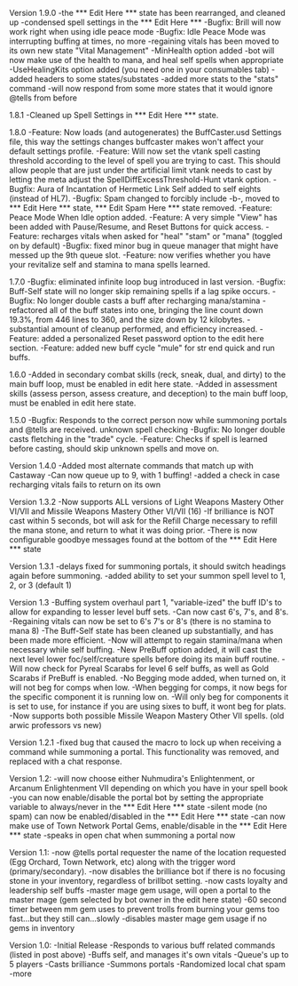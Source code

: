 Version 1.9.0
-the *** Edit Here *** state has been rearranged, and cleaned up
-condensed spell settings in the *** Edit Here ***
-Bugfix: Brill will now work right when using idle peace mode
-Bugfix: Idle Peace Mode was interrupting buffing at times, no more
-regaining vitals has been moved to its own new state "Vital Management"
-MinHealth option added
-bot will now make use of the health to mana, and heal self spells when appropriate
-UseHealingKits option added (you need one in your consumables tab)
-added headers to some states/substates
-added more stats to the "stats" command
-will now respond from some more states that it would ignore @tells from before

1.8.1
-Cleaned up Spell Settings in *** Edit Here *** state.

1.8.0
-Feature: Now loads (and autogenerates) the BuffCaster.usd Settings file, this way the settings changes buffcaster makes won't affect your default settings profile.
-Feature: Will now set the vtank spell casting threshold according to the level of spell you are trying to cast. This should allow people that are just under the artificial limit vtank needs to cast by letting the meta adjust the SpellDiffExcessThreshold-Hunt vtank option.
-Bugfix: Aura of Incantation of Hermetic Link Self added to self eights (instead of HL7).
-Bugfix: Spam changed to forcibly include -b-, moved to *** Edit Here *** state, *** Edit Spam Here *** state removed.
-Feature: Peace Mode When Idle option added.
-Feature: A very simple "View" has been added with Pause/Resume, and Reset Buttons for quick access.
-Feature: recharges vitals when asked for "heal" "stam" or "mana" (toggled on by default)
-Bugfix: fixed minor bug in queue manager that might have messed up the 9th queue slot.
-Feature: now verifies whether you have your revitalize self and stamina to mana spells learned.

1.7.0
-Bugfix: eliminated infinite loop bug introduced in last version.
-Bugfix: Buff-Self state will no longer skip remaining spells if a lag spike occurs.
-Bugfix: No longer double casts a buff after recharging mana/stamina
-refactored all of the buff states into one, bringing the line count down 19.3%, from 446 lines to 360, and the size down by 12 kilobytes.
-substantial amount of cleanup performed, and efficiency increased.
-Feature: added a personalized Reset password option to the edit here section.
-Feature: added new buff cycle "mule" for str end quick and run buffs.

1.6.0
-Added in secondary combat skills (reck, sneak, dual, and dirty) to the main buff loop, must be enabled in edit here state.
-Added in assessment skills (assess person, assess creature, and deception) to the main buff loop, must be enabled in edit here state.

1.5.0
-Bugfix: Responds to the correct person now while summoning portals and @tells are received.
unknown spell checking
-Bugfix: No longer double casts fletching in the "trade" cycle.
-Feature: Checks if spell is learned before casting, should skip unknown spells and move on.

Version 1.4.0
-Added most alternate commands that match up with Castaway
-Can now queue up to 9, with 1 buffing!
-added a check in case recharging vitals fails to return on its own

Version 1.3.2
-Now supports ALL versions of Light Weapons Mastery Other VI/VII and Missile Weapons Mastery Other VI/VII (16)
-If brilliance is NOT cast within 5 seconds, bot will ask for the Refill Charge necessary to refill the mana stone, and return to what it was doing prior.
-There is now configurable goodbye messages found at the bottom of the *** Edit Here *** state

Version 1.3.1
-delays fixed for summoning portals, it should switch headings again before summoning.
-added ability to set your summon spell level to 1, 2, or 3 (default 1)

Version 1.3
-Buffing system overhaul part 1, "variable-ized" the buff ID's to allow for expanding to lesser level buff sets.
-Can now cast 6's, 7's, and 8's.
-Regaining vitals can now be set to 6's 7's or 8's (there is no stamina to mana 8)
-The Buff-Self state has been cleaned up substantially, and has been made more efficient.
-Now will attempt to regain stamina/mana when necessary while self buffing.
-New PreBuff option added, it will cast the next level lower foc/self/creature spells before doing its main buff routine.
-Will now check for Pyreal Scarabs for level 6 self buffs, as well as Gold Scarabs if PreBuff is enabled.
-No Begging mode added, when turned on, it will not beg for comps when low.
-When begging for comps, it now begs for the specific component it is running low on.
-Will only beg for components it is set to use, for instance if you are using sixes to buff, it wont beg for plats.
-Now supports both possible Missile Weapon Mastery Other VII spells. (old arwic professors vs new)

Version 1.2.1
-fixed bug that caused the macro to lock up when receiving a command while summoning a portal. This functionality was removed, and replaced with a chat response.

Version 1.2:
-will now choose either Nuhmudira's Enlightenment, or Arcanum Enlightenment VII depending on which you have in your spell book
-you can now enable/disable the portal bot by setting the appropriate variable to always/never in the *** Edit Here *** state
-silent mode (no spam) can now be enabled/disabled in the *** Edit Here *** state
-can now make use of Town Network Portal Gems, enable/disable in the *** Edit Here *** state
-speaks in open chat when summoning a portal now

Version 1.1:
-now @tells portal requester the name of the location requested (Egg Orchard, Town Network, etc) along with the trigger word (primary/secondary).
-now disables the brilliance bot if there is no focusing stone in your inventory, regardless of brillbot setting.
-now casts loyalty and leadership self buffs
-master mage gem usage, will open a portal to the master mage (gem selected by bot owner in the edit here state)
-60 second timer between mm gem uses to prevent trolls from burning your gems too fast...but they still can...slowly
-disables master mage gem usage if no gems in inventory

Version 1.0:
-Initial Release
-Responds to various buff related commands (listed in post above)
-Buffs self, and manages it's own vitals
-Queue's up to 5 players
-Casts brilliance
-Summons portals
-Randomized local chat spam
-more
